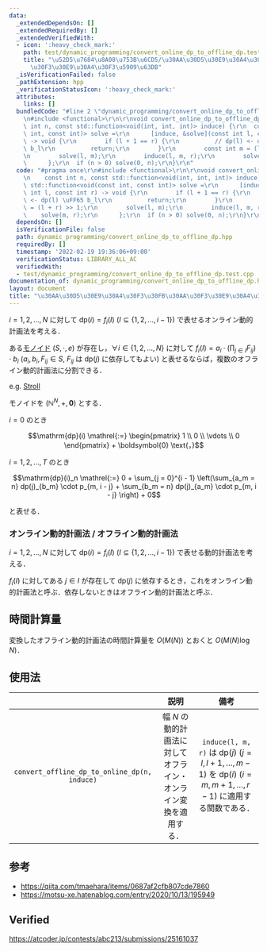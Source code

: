 ```yaml
---
data:
  _extendedDependsOn: []
  _extendedRequiredBy: []
  _extendedVerifiedWith:
  - icon: ':heavy_check_mark:'
    path: test/dynamic_programming/convert_online_dp_to_offline_dp.test.cpp
    title: "\u52D5\u7684\u8A08\u753B\u6CD5/\u30AA\u30D5\u30E9\u30A4\u30F3\u30FB\u30AA\
      \u30F3\u30E9\u30A4\u30F3\u5909\u63DB"
  _isVerificationFailed: false
  _pathExtension: hpp
  _verificationStatusIcon: ':heavy_check_mark:'
  attributes:
    links: []
  bundledCode: "#line 2 \"dynamic_programming/convert_online_dp_to_offline_dp.hpp\"\
    \n#include <functional>\r\n\r\nvoid convert_online_dp_to_offline_dp(\r\n    const\
    \ int n, const std::function<void(int, int, int)> induce) {\r\n  const std::function<void(const\
    \ int, const int)> solve =\r\n      [induce, &solve](const int l, const int r)\
    \ -> void {\r\n        if (l + 1 == r) {\r\n          // dp(l) <- dp(l) \uFF65\
    \ b_l\r\n          return;\r\n        }\r\n        const int m = (l + r) >> 1;\r\
    \n        solve(l, m);\r\n        induce(l, m, r);\r\n        solve(m, r);\r\n\
    \      };\r\n  if (n > 0) solve(0, n);\r\n}\r\n"
  code: "#pragma once\r\n#include <functional>\r\n\r\nvoid convert_online_dp_to_offline_dp(\r\
    \n    const int n, const std::function<void(int, int, int)> induce) {\r\n  const\
    \ std::function<void(const int, const int)> solve =\r\n      [induce, &solve](const\
    \ int l, const int r) -> void {\r\n        if (l + 1 == r) {\r\n          // dp(l)\
    \ <- dp(l) \uFF65 b_l\r\n          return;\r\n        }\r\n        const int m\
    \ = (l + r) >> 1;\r\n        solve(l, m);\r\n        induce(l, m, r);\r\n    \
    \    solve(m, r);\r\n      };\r\n  if (n > 0) solve(0, n);\r\n}\r\n"
  dependsOn: []
  isVerificationFile: false
  path: dynamic_programming/convert_online_dp_to_offline_dp.hpp
  requiredBy: []
  timestamp: '2022-02-19 19:36:06+09:00'
  verificationStatus: LIBRARY_ALL_AC
  verifiedWith:
  - test/dynamic_programming/convert_online_dp_to_offline_dp.test.cpp
documentation_of: dynamic_programming/convert_online_dp_to_offline_dp.hpp
layout: document
title: "\u30AA\u30D5\u30E9\u30A4\u30F3\u30FB\u30AA\u30F3\u30E9\u30A4\u30F3\u5909\u63DB"
---
```


$i = 1, 2, \ldots, N$ に対して $\mathrm{dp}(i) = f_i(I)$ ($I \subseteq \lbrace 1, 2, \ldots, i - 1 \rbrace$) で表せるオンライン動的計画法を考える．

ある[モノイド](../../.verify-helper/docs/static/algebraic_structure.md) $(S, \cdot, e)$ が存在し，$\forall i \in \lbrace 1, 2, \ldots, N \rbrace$ に対して $f_i(I) = a_i \cdot (\prod_{j \in I} F_{ij}) \cdot b_i$ ($a_i, b_i, F_{ij} \in S,\ F_{ij} \text{ は } \mathrm{dp}(j) \text{ に依存してもよい}$) と表せるならば，複数のオフライン動的計画法に分割できる．

e.g. [Stroll](https://atcoder.jp/contests/abc213/submissions/25161037)

モノイドを $(\mathbb{N}^N, +, \boldsymbol{0})$ とする．

$i = 0$ のとき

$$\mathrm{dp}(i) \mathrel{:=} \begin{pmatrix} 1 \\ 0 \\ \vdots \\ 0 \end{pmatrix} + \boldsymbol{0} \text{，}$$

$i = 1, 2, \ldots, T$ のとき

$$\mathrm{dp}(i)_n \mathrel{:=} 0 + \sum_{j = 0}^{i - 1} \left(\sum_{a_m = n} dp(j)_{b_m} \cdot p_{m, i - j} + \sum_{b_m = n} dp(j)_{a_m} \cdot p_{m, i - j} \right) + 0$$

と表せる．


### オンライン動的計画法 / オフライン動的計画法

$i = 1, 2, \ldots, N$ に対して $\mathrm{dp}(i) = f_i(I)$ ($I \subseteq \lbrace 1, 2, \ldots, i - 1 \rbrace$) で表せる動的計画法を考える．

$f_i(I)$ に対してある $j \in I$ が存在して $\mathrm{dp}(j)$ に依存するとき，これをオンライン動的計画法と呼ぶ．依存しないときはオフライン動的計画法と呼ぶ．


## 時間計算量

変換したオフライン動的計画法の時間計算量を $O(M(N))$ とおくと $O(M(N)\log{N})$．


## 使用法

||説明|備考|
|:--:|:--:|:--:|
|`convert_offline_dp_to_online_dp(n, induce)`|幅 $N$ の動的計画法に対してオフライン・オンライン変換を適用する．|`induce(l, m, r)` は $\mathrm{dp}(j)$ ($j = l, l + 1, \ldots, m - 1$) を $\mathrm{dp}(i)$ ($i = m, m + 1, \ldots, r - 1$) に適用する関数である．|


## 参考

- https://qiita.com/tmaehara/items/0687af2cfb807cde7860
- https://motsu-xe.hatenablog.com/entry/2020/10/13/195949


## Verified

https://atcoder.jp/contests/abc213/submissions/25161037
